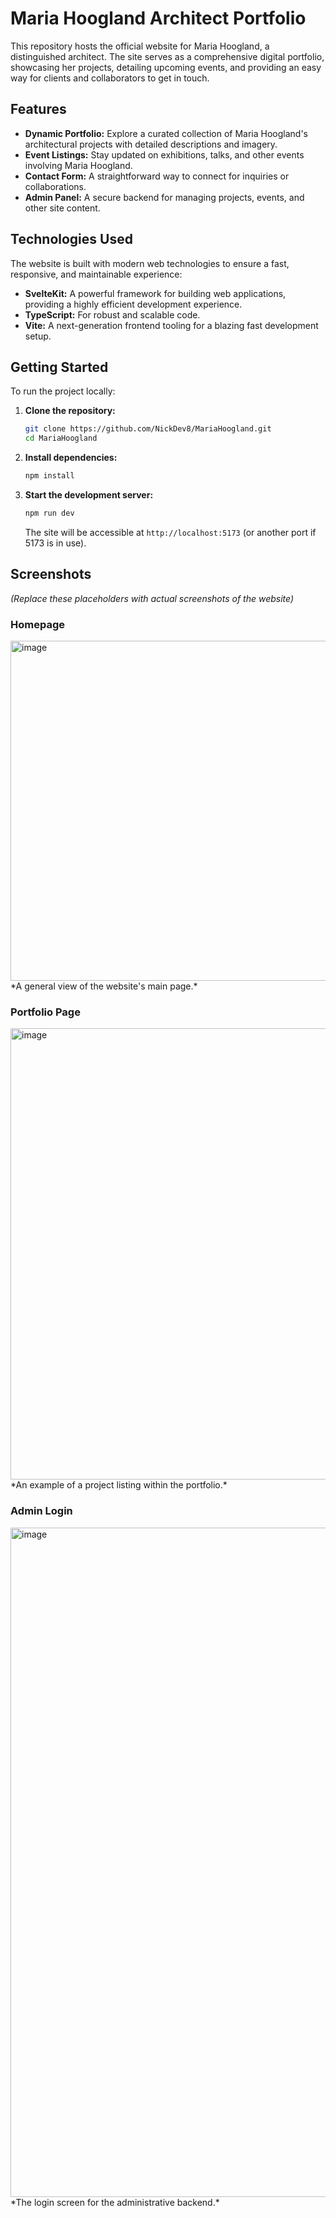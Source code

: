 # Maria Hoogland Architect Portfolio

This repository hosts the official website for Maria Hoogland, a distinguished architect. The site serves as a comprehensive digital portfolio, showcasing her projects, detailing upcoming events, and providing an easy way for clients and collaborators to get in touch.

## Features

*   **Dynamic Portfolio:** Explore a curated collection of Maria Hoogland's architectural projects with detailed descriptions and imagery.
*   **Event Listings:** Stay updated on exhibitions, talks, and other events involving Maria Hoogland.
*   **Contact Form:** A straightforward way to connect for inquiries or collaborations.
*   **Admin Panel:** A secure backend for managing projects, events, and other site content.

## Technologies Used

The website is built with modern web technologies to ensure a fast, responsive, and maintainable experience:

*   **SvelteKit:** A powerful framework for building web applications, providing a highly efficient development experience.
*   **TypeScript:** For robust and scalable code.
*   **Vite:** A next-generation frontend tooling for a blazing fast development setup.

## Getting Started

To run the project locally:

1.  **Clone the repository:**
    ```bash
    git clone https://github.com/NickDev8/MariaHoogland.git
    cd MariaHoogland
    ```
2.  **Install dependencies:**
    ```bash
    npm install
    ```
3.  **Start the development server:**
    ```bash
    npm run dev
    ```
    The site will be accessible at `http://localhost:5173` (or another port if 5173 is in use).

## Screenshots

*(Replace these placeholders with actual screenshots of the website)*

### Homepage
<img width="1488" height="544" alt="image" src="https://github.com/user-attachments/assets/db174a3a-bcf5-4d9c-ae63-315098699fc7" />
*A general view of the website's main page.*

### Portfolio Page
<img width="1352" height="722" alt="image" src="https://github.com/user-attachments/assets/9dbe7a02-b019-4e86-b2e6-752bf496bdaf" />
*An example of a project listing within the portfolio.*

### Admin Login
<img width="1223" height="1071" alt="image" src="https://github.com/user-attachments/assets/6a82bf42-8def-418c-9f32-c351d683741d" />
*The login screen for the administrative backend.*
